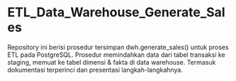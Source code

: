 # ETL_Data_Warehouse_Generate_Sales
Repository ini berisi prosedur tersimpan dwh.generate_sales() untuk proses ETL pada PostgreSQL. Prosedur memindahkan data dari tabel transaksi ke staging, memuat ke tabel dimensi &amp; fakta di data warehouse. Termasuk dokumentasi terperinci dan presentasi langkah-langkahnya.
